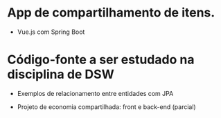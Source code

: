 # App de compartilhamento de itens.
* Vue.js com Spring Boot

# Código-fonte a ser estudado na disciplina de DSW

* Exemplos de relacionamento entre entidades com JPA

* Projeto de economia compartilhada: front e back-end (parcial)


